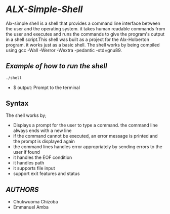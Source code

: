 # _ALX-Simple-Shell_

Alx-simple shell is a shell that provides a command line interface between the user and the operating system. it takes human readable commands from the user and executes and runs the commands to give the program's output in a shell script.This shell was built as a project for the Alx-Holberton program. it works just as a basic shell.
The shell works by being compiled using gcc -Wall -Werror -Wextra -pedantic -std=gnu89.
## *Example of how to run the shell*
```bash
./shell
```
* $ output: Prompt to the terminal
## Syntax
The shell works by;
* Displays a prompt for the user to type a command. the command line always ends with a new line
* if the command cannot be executed, an error message is printed and the prompt is displayed again
* the command lines handles error appropriately by sending errors to the user if found
* it handles the EOF condition
* it handles path
* it supports file input
* support exit features and status

## _AUTHORS_
* Chukwuoma Chizoba
* Emmanuel Amba
